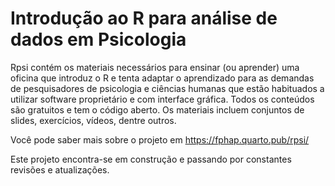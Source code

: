 # Introdução ao R para análise de dados em Psicologia

Rpsi contém os materiais necessários para ensinar (ou aprender) uma oficina que introduz o R e tenta adaptar o aprendizado para as demandas de pesquisadores de psicologia e ciências humanas que estão habituados a utilizar software proprietário e com interface gráfica. Todos os conteúdos são gratuitos e tem o código aberto.  Os materiais incluem conjuntos de slides, exercícios, vídeos, dentre outros. 

Você pode saber mais sobre o projeto em https://fphap.quarto.pub/rpsi/

Este projeto encontra-se em construção e passando por constantes revisões e atualizações.
